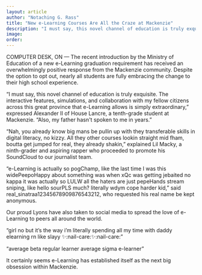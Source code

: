 ```yaml
---
layout: article
author: "Notaching G. Rass"
title: "New e-Learning Courses Are All the Craze at Mackenzie"
description: "I must say, this novel channel of education is truly exquisite."
image:
order:
---
```


COMPUTER DESK, ON — The recent introduction by the Ministry of Education of a new e-Learning graduation requirement has received an overwhelmingly positive response from the Mackenzie community. Despite the option to opt out, nearly all students are fully embracing the change to their high school experience.

“I must say, this novel channel of education is truly exquisite. The interactive features, simulations, and collaboration with my fellow citizens across this great province that e-Learning allows is simply extraordinary,” expressed Alexander II of House Lancre, a tenth-grade student at Mackenzie. “Also, my father hasn't spoken to me in years.”

“Nah, you already know big mans be pullin up with they transferable skills in digital literacy, no kizzy. All they other courses lookin straight mid fham, boutta get jumped for real, they already shakin,” explained Lil Macky, a ninth-grader and aspiring rapper who proceeded to promote his SoundCloud to our journalist team.

“e-Learning is actually so pogChamp, like the last time I was this widePeepoHappy about something was when xQc was getting jebaited no kappa it was actually so LULW all the haters are just pepeHands stream sniping, like hello sourPLS much? literally wdym cope harder kid,” said real_sinatraa12345678909876543212, who requested his real name be kept anonymous.

Our proud Lyons have also taken to social media to spread the love of e-Learning to peers all around the world.

“girl no but it’s the way i’m literally spending all my time with daddy elearning rn like slayy
:sparkles::nail-care::sparkles::nail-care:”

“average beta regular learner
average sigma e-learner”

It certainly seems e-Learning has established itself as the next big obsession within Mackenzie.
